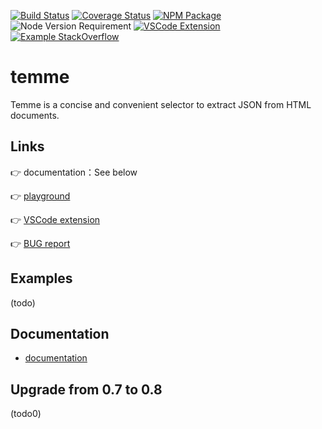 [![Build Status](https://img.shields.io/travis/shinima/temme/master.svg?style=flat-square)](https://travis-ci.org/shinima/temme) [![Coverage Status](https://img.shields.io/coveralls/shinima/temme/master.svg?style=flat-square)](https://coveralls.io/github/shinima/temme?branch=master) [![NPM Package](https://img.shields.io/npm/v/temme.svg?style=flat-square)](https://www.npmjs.org/package/temme) ![Node Version Requirement](https://img.shields.io/badge/node-%3E=6-f37c43.svg?style=flat-square) [![VSCode Extension](https://img.shields.io/badge/vscode-extension-green.svg?style=flat-square)](https://marketplace.visualstudio.com/items?itemName=shinima.vscode-temme) [![Example StackOverflow](https://img.shields.io/badge/Example-StackOverflow-2196F3.svg?style=flat-square)](/examples/stackoverflow/readme.md)

# temme

Temme is a concise and convenient selector to extract JSON from HTML documents.

## Links

👉 documentation：See below

👉 [playground](https://temme.js.org)

👉 [VSCode extension](https://marketplace.visualstudio.com/items?itemName=shinima.vscode-temme)

👉 [BUG report](https://github.com/shinima/temme/issues)

## Examples

(todo)

## Documentation

- [documentation](/docs/en/readme.md)

<!-- - [1-introduction](/docs/zh-cn/1-introduction.md)
- [2-value-capture](/docs/zh-cn/2-value-capture.md)
- [3-array-capture](/docs/zh-cn/3-array-capture.md)
- [4-parent-reference](/docs/zh-cn/4-parent-reference.md)
- [5-multiple-selector](/docs/zh-cn/5-multiple-selector.md)
- [6-assignments](/docs/zh-cn/6-assignments.md)
- [7-javascript](/docs/zh-cn/7-javascript.md)
- [8-filters](/docs/zh-cn/8-filters.md)
- [9-modifiers](/docs/zh-cn/9-modifiers.md)
- [10-procedure](/docs/zh-cn/10-procedure.md)
- [11-snippets](/docs/zh-cn/11-snippets.md) -->

## Upgrade from 0.7 to 0.8

(todo0)
